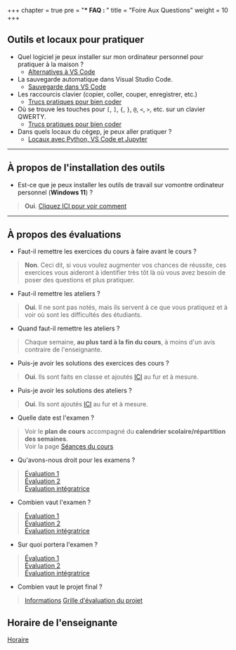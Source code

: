 +++
chapter = true
pre = "<b>* FAQ : </b>"
title = "Foire Aux Questions"
weight = 10
+++

## Outils et locaux pour pratiquer

- Quel logiciel je peux installer sur mon ordinateur personnel pour pratiquer à la maison ?
	* [Alternatives à VS Code](./alternatives)
- La sauvegarde automatique dans Visual Studio Code.
	* [Sauvegarde dans VS Code](../environnement_travail/sauvegarde_vsCode)
- Les raccourcis clavier (copier, coller, couper, enregistrer, etc.)
	* [Trucs pratiques pour bien coder](../environnement_travail/trucs_pratiques)
- Où se trouve les touches pour `[`, `]`, `{`, `}`, `@`, `<`, `>`, etc. sur un clavier QWERTY.
	* [Trucs pratiques pour bien coder](../environnement_travail/trucs_pratiques)
- Dans quels locaux du cégep, je peux aller pratiquer ?
	* [Locaux avec Python, VS Code et Jupyter](./locaux_python)

---

## À propos de l'installation des outils

* Est-ce que je peux installer les outils de travail sur vomontre ordinateur personnel (**Windows 11**) ?
> **Oui**. [Cliquez ICI pour voir comment](../outils_dev/install_env/)

---

## À propos des évaluations

* Faut-il remettre les exercices du cours à faire avant le cours ?
> **Non**. Ceci dit, si vous voulez augmenter vos chances de réussite, ces exercices vous aideront à identifier très tôt là où vous avez besoin de poser des questions et plus pratiquer.


* Faut-il remettre les ateliers ?
> **Oui**. Il ne sont pas notés, mais ils servent à ce que vous pratiquez et à voir où sont les difficultés des étudiants.


* Quand faut-il remettre les ateliers ?
> Chaque semaine, **au plus tard à la fin du cours**, à moins d'un avis contraire de l'enseignante.


* Puis-je avoir les solutions des exercices des cours ?
> **Oui**. Ils sont faits en classe et ajoutés [ICI](../solutions_exercices) au fur et à mesure.


* Puis-je avoir les solutions des ateliers ?
> **Oui**. Ils sont ajoutés [ICI](../solutions_ateliers) au fur et à mesure.

<!--
* Puis-je avoir les solutions des évaluations formatives (semaines #5, #10 et #15) ?
> **Non**, car elles se rapprochent beaucoup des évaluations sommatives.
-->

* Quelle date est l'examen ?
> Voir le **plan de cours** accompagné du **calendrier scolaire/répartition des semaines**.  
> Voir la page [Séances du cours](../cours/) 


* Qu'avons-nous droit pour les examens ?
> [Évaluation 1](../semaine5/)  
> [Évaluation 2](../semaine10/)   
> [Évaluation intégratrice](../semaine15/)       


* Combien vaut l'examen ?
> [Évaluation 1](../semaine5/)  
> [Évaluation 2](../semaine10/)   
> [Évaluation intégratrice](../semaine15/)    


* Sur quoi portera l'examen ?
> [Évaluation 1](../semaine5/)  
> [Évaluation 2](../semaine10/)   
> [Évaluation intégratrice](../semaine15/)   


* Combien vaut le projet final ?
> [Informations](../semaine15/)
> [Grille d'évaluation du projet](../semaine12/grille/)  

## Horaire de l'enseignante

[Horaire](https://python-a25.netlify.app/cours/horaire/)
